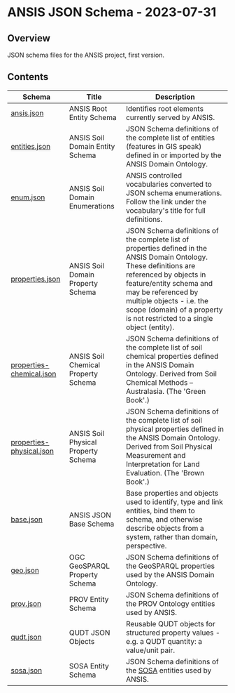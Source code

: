 # ANSIS JSON Schema - 2023-07-31

## Overview
JSON schema files for the ANSIS project, first version.

## Contents

| Schema | Title    | Description |
| ------ | ---------- | -------- |
| [ansis.json](ansis.json) | ANSIS Root Entity Schema | Identifies root elements currently served by ANSIS. |
| [entities.json](entities.json) | ANSIS Soil Domain Entity Schema | JSON Schema definitions of the complete list of entities (features in GIS speak) defined in or imported by the ANSIS Domain Ontology. |
| [enum.json](enum.json) | ANSIS Soil Domain Enumerations | ANSIS controlled vocabularies converted to JSON schema enumerations. Follow the link under the vocabulary's title for full definitions. |
| [properties.json](properties.json) | ANSIS Soil Domain Property Schema | JSON Schema definitions of the complete list of properties defined in the ANSIS Domain Ontology. These definitions are referenced by objects in feature/entity schema and may be referenced by multiple objects - i.e. the scope (domain) of a property is not restricted to a single object (entity). |
| [properties-chemical.json](properties-chemical.json) | ANSIS Soil Chemical Property Schema | JSON Schema definitions of the complete list of soil chemical properties defined in the ANSIS Domain Ontology. Derived from Soil Chemical Methods – Australasia. (The 'Green Book'.) |
| [properties-physical.json](properties-physical.json) | ANSIS Soil Physical Property Schema | JSON Schema definitions of the complete list of soil physical properties defined in the ANSIS Domain Ontology. Derived from Soil Physical Measurement and Interpretation for Land Evaluation. (The 'Brown Book'.) |
| [base.json](base.json) | ANSIS JSON Base Schema | Base properties and objects used to identify, type and link entities, bind them to schema, and otherwise describe objects from a system, rather than domain, perspective. |
| [geo.json](geo.json) | OGC GeoSPARQL Property Schema | JSON Schema definitions of the GeoSPARQL properties used by the ANSIS Domain Ontology. |
| [prov.json](prov.json) | PROV Entity Schema | JSON Schema definitions of the PROV Ontology entities used by ANSIS. |
| [qudt.json](qudt.json) | QUDT JSON Objects | Reusable QUDT objects for structured property values - e.g. a QUDT quantity: a value/unit pair. |
| [sosa.json](sosa.json) | SOSA Entity Schema | JSON Schema definitions of the [SOSA](https://www.w3.org/TR/vocab-ssn/) entities used by ANSIS. |
